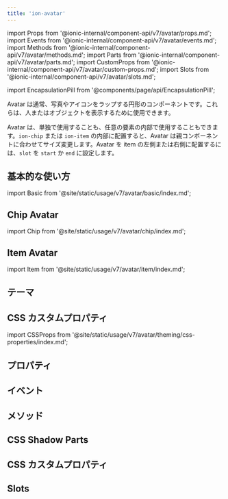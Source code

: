 ```yaml
---
title: 'ion-avatar'
---
```


import Props from '@ionic-internal/component-api/v7/avatar/props.md';
import Events from '@ionic-internal/component-api/v7/avatar/events.md';
import Methods from '@ionic-internal/component-api/v7/avatar/methods.md';
import Parts from '@ionic-internal/component-api/v7/avatar/parts.md';
import CustomProps from '@ionic-internal/component-api/v7/avatar/custom-props.md';
import Slots from '@ionic-internal/component-api/v7/avatar/slots.md';

<head>
  <title>ion-avatar: Circular Application Avatar Icon Component</title>
  <meta
    name="description"
    content="Ion-avatarsは画像やアイコンを包む円形のアプリケーション部品です。人物や物体を表現することができ、単体でも、要素の中に入れてもかまいません。"
  />
</head>

import EncapsulationPill from '@components/page/api/EncapsulationPill';

<EncapsulationPill type="shadow" />

Avatar は通常、写真やアイコンをラップする円形のコンポーネントです。これらは、人またはオブジェクトを表示するために使用できます。

Avatar は、単独で使用することも、任意の要素の内部で使用することもできます。`ion-chip` または `ion-item` の内部に配置すると、Avatar は親コンポーネントに合わせてサイズ変更します。Avatar を item の左側または右側に配置するには、`slot` を `start` か `end` に設定します。

## 基本的な使い方

import Basic from '@site/static/usage/v7/avatar/basic/index.md';

<Basic />

## Chip Avatar

import Chip from '@site/static/usage/v7/avatar/chip/index.md';

<Chip />

## Item Avatar

import Item from '@site/static/usage/v7/avatar/item/index.md';

<Item />

## テーマ

## CSS カスタムプロパティ

import CSSProps from '@site/static/usage/v7/avatar/theming/css-properties/index.md';

<CSSProps />

## プロパティ

<Props />

## イベント

<Events />

## メソッド

<Methods />

## CSS Shadow Parts

<Parts />

## CSS カスタムプロパティ

<CustomProps />

## Slots

<Slots />
